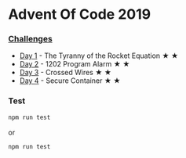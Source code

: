 # Advent Of Code 2019

### [Challenges](http://adventofcode.com/2019)

  * [Day 1](https://adventofcode.com/2019/day/1) - The Tyranny of the Rocket Equation  ★ ★
  * [Day 2](https://adventofcode.com/2019/day/2) - 1202 Program Alarm  ★ ★
  * [Day 3](https://adventofcode.com/2019/day/3) - Crossed Wires  ★ ★
  * [Day 4](https://adventofcode.com/2019/day/4) - Secure Container  ★ ★

### Test

```bash
npm run test
```

or

```bash
npm run test
```
